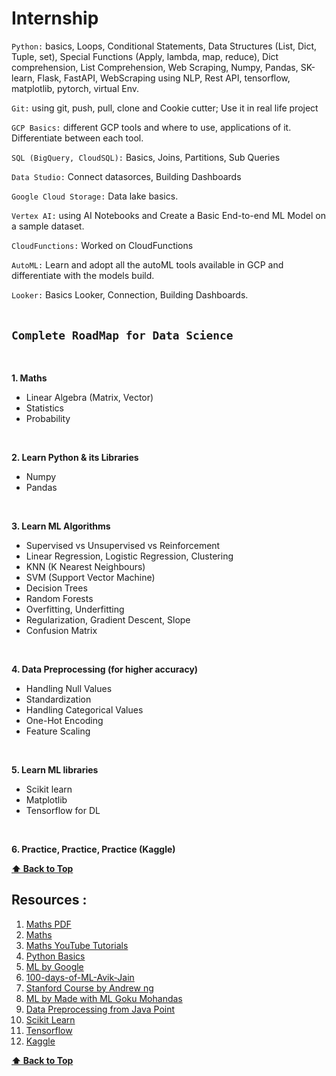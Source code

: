 # Internship
`Python:` basics, Loops, Conditional Statements, Data Structures (List, Dict, Tuple, set), Special Functions (Apply, lambda, map, reduce), Dict comprehension, List Comprehension, Web Scraping, Numpy, Pandas, SK-learn, Flask, FastAPI, WebScraping using NLP, Rest API, tensorflow, matplotlib, pytorch, virtual Env.

`Git:` using git, push, pull, clone and Cookie cutter; Use it in real life project

`GCP Basics:` different GCP tools and where to use, applications of it. Differentiate between each tool.

`SQL (BigQuery, CloudSQL):` Basics, Joins, Partitions, Sub Queries

`Data Studio:` Connect datasorces, Building Dashboards

`Google Cloud Storage:` Data lake basics.

`Vertex AI:` using AI Notebooks and Create a Basic End-to-end ML Model on  a  sample dataset.

`CloudFunctions:` Worked on CloudFunctions

`AutoML:` Learn and adopt all the autoML tools available in GCP and differentiate with the models build.

`Looker:` Basics Looker, Connection, Building Dashboards.
<br>
<br>


## `Complete RoadMap for Data Science`
<br>

**1. Maths**
 - Linear Algebra (Matrix, Vector)
 - Statistics
 - Probability
 <br>
   
**2. Learn Python & its Libraries**
- Numpy 
- Pandas
<br>

**3. Learn ML Algorithms**
- Supervised vs Unsupervised vs Reinforcement
- Linear Regression, Logistic Regression, Clustering
- KNN (K Nearest Neighbours)
- SVM (Support Vector Machine)
- Decision Trees
- Random Forests
- Overfitting, Underfitting
- Regularization, Gradient Descent, Slope
- Confusion Matrix
<br>

**4. Data Preprocessing (for higher accuracy)**
- Handling Null Values
- Standardization
- Handling Categorical Values
- One-Hot Encoding
- Feature Scaling
<br>

**5. Learn ML libraries**
- Scikit learn
- Matplotlib
- Tensorflow for DL
<br>

**6. Practice, Practice, Practice (Kaggle)**

 **[⬆ Back to Top](#Internship)**
 
 
## Resources :
1. [Maths PDF](http://www.maths.qmul.ac.uk/~pjc/notes/linalg.pdf)
2. [Maths](https://www.mathsbox.org.uk/twi/astats.pdf)
3. [Maths YouTube Tutorials](https://www.youtube.com/playlist?list=PLLy_2iUCG87D1CXFxE-SxCFZUiJzQ3IvE)
4. [Python Basics](https://www.datacamp.com/courses/intro-to-python-for-data-science)
5. [ML by Google](https://developers.google.com/machine-learning/crash-course)
6. [100-days-of-ML-Avik-Jain](https://github.com/Avik-Jain/100-Days-Of-ML-Code)
7. [Stanford Course by Andrew ng](https://www.coursera.org/learn/machine-learning) 
8. [ML by Made with ML Goku Mohandas](https://madewithml.com/)
9. [Data Preprocessing from Java Point](https://www.javatpoint.com/data-preprocessing-machine-learning)
10. [Scikit Learn](https://scikit-learn.org/stable/)
11. [Tensorflow](https://www.tensorflow.org/)
12. [Kaggle](https://www.kaggle.com/)

 **[⬆ Back to Top](#Internship)**
